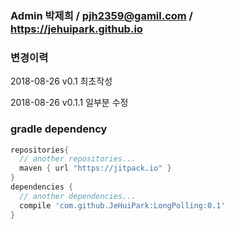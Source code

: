 ### Admin 박제희 / pjh2359@gamil.com / https://jehuipark.github.io
### 변경이력
2018-08-26 v0.1 최초작성

2018-08-26 v0.1.1 일부분 수정


### gradle dependency 
``` groovy
repositories{
  // another repositories...
  maven { url "https://jitpack.io" }
}
dependencies {
  // another dependencies...
  compile 'com.github.JeHuiPark:LongPolling:0.1'
}
```
